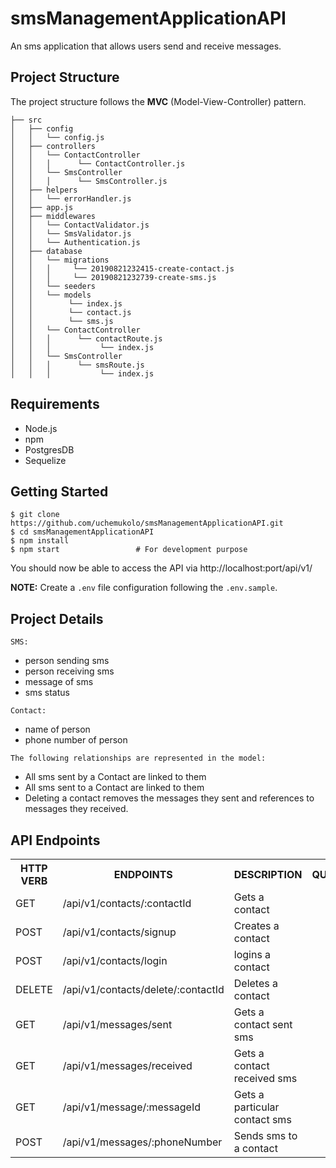 # smsManagementApplicationAPI
An sms application that allows users send and receive messages.

## Project Structure

The project structure follows the **MVC** (Model-View-Controller) pattern.
```
├── src
│   ├── config
│   │   └── config.js
│   ├── controllers
│   │   └── ContactController
│   │   │      └── ContactController.js
│   │   └── SmsController
│   │   │      └── SmsController.js
│   ├── helpers
│   │   └── errorHandler.js
│   ├── app.js
│   ├── middlewares
│   │   └── ContactValidator.js
│   │   └── SmsValidator.js
│   │   └── Authentication.js
│   ├── database
│   │   └── migrations
│   │   │     └── 20190821232415-create-contact.js
│   │   │     └── 20190821232739-create-sms.js
│   │   └── seeders
│   │   └── models
│   │        └── index.js
│   │        └── contact.js
│   │        └── sms.js
│   │   └── ContactController
│   │   │      └── contactRoute.js
│   │   │           └── index.js
│   │   └── SmsController
│   │   │      └── smsRoute.js
│   │   │           └── index.js
```

## Requirements

* Node.js
* npm
* PostgresDB
* Sequelize

## Getting Started

```
$ git clone https://github.com/uchemukolo/smsManagementApplicationAPI.git
$ cd smsManagementApplicationAPI
$ npm install
$ npm start                 # For development purpose
```

You should now be able to access the API via http://localhost:port/api/v1/

**NOTE:** Create a `.env` file configuration following the `.env.sample`.

## Project Details
`SMS:`
 - person sending sms
 - person receiving sms
 - message of sms
 - sms status

`Contact:`
- name of person
- phone number of person

`The following relationships are represented in the model:`
- All sms sent by a Contact are linked to them
- All sms sent to a Contact are linked to them
- Deleting a contact removes the messages they sent and references to messages they received.

## API Endpoints

<table>
<tr><th>HTTP VERB</th><th>ENDPOINTS</th><th>DESCRIPTION</th><th>QUERY</th></tr>
<tr><td>GET</td><td>/api/v1/contacts/:contactId</td><td>Gets a contact</td><td></td></tr>
<tr><td>POST</td><td>/api/v1/contacts/signup</td><td>Creates a contact</td><td></td></tr>
<tr><td>POST</td><td>/api/v1/contacts/login</td><td>logins a contact</td><td></td></tr>
<tr><td>DELETE</td><td>/api/v1/contacts/delete/:contactId</td><td>Deletes a contact</td><td></td></tr>
<tr><td>GET</td><td>/api/v1/messages/sent</td><td>Gets a contact sent sms</td><td></td></tr>
<tr><td>GET</td><td>/api/v1/messages/received</td><td>Gets a contact received sms</td><td></td></tr>
<tr><td>GET</td><td>/api/v1/message/:messageId</td><td>Gets a particular contact sms</td><td></td></tr>
<tr><td>POST</td><td>/api/v1/messages/:phoneNumber</td><td>Sends sms to a contact</td><td></td></tr>


